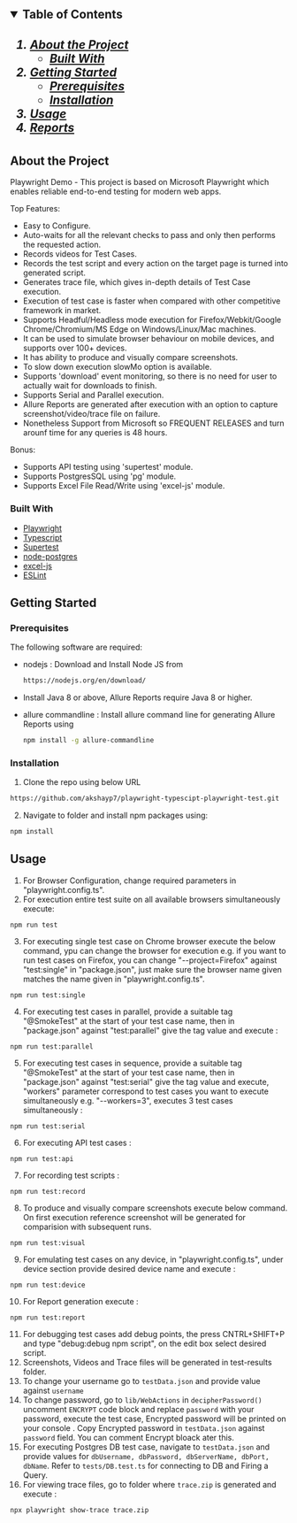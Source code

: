 <!-- TABLE OF CONTENTS -->
<h2>
    <details open="open">
        <summary class="normal">Table of Contents</summary>
        <h5>
          <ol>
            <li>
              <a href="#about-the-project">About the Project</a>
              <ul>
                <li><a href="#built-with">Built With</a>
              </ul>
            </li>
            <li>
              <a href="#getting-started">Getting Started</a>
              <ul>
                <li><a href="#prerequisites">Prerequisites</a>
                <li><a href="#installation">Installation</a>
              </ul>
            </li>
            <li><a href="#usage">Usage</a></li>
            <li><a href="#reports">Reports</a></li>
          </ol>
        </h5>    
    </details>
</h2>

<!-- ABOUT THE PROJECT -->

## About the Project

Playwright Demo - This project is based on Microsoft Playwright which enables reliable end-to-end testing for modern web apps.

Top Features:

- Easy to Configure.
- Auto-waits for all the relevant checks to pass and only then performs the requested action.
- Records videos for Test Cases.
- Records the test script and every action on the target page is turned into generated script.
- Generates trace file, which gives in-depth details of Test Case execution.
- Execution of test case is faster when compared with other competitive framework in market.
- Supports Headful/Headless mode execution for Firefox/Webkit/Google Chrome/Chromium/MS Edge on Windows/Linux/Mac machines.
- It can be used to simulate browser behaviour on mobile devices, and supports over 100+ devices.
- It has ability to produce and visually compare screenshots.
- To slow down execution slowMo option is available.
- Supports 'download' event monitoring, so there is no need for user to actually wait for downloads to finish.
- Supports Serial and Parallel execution.
- Allure Reports are generated after execution with an option to capture screenshot/video/trace file on failure.
- Nonetheless Support from Microsoft so FREQUENT RELEASES and turn arounf time for any queries is 48 hours.

Bonus:

- Supports API testing using 'supertest' module.
- Supports PostgresSQL using 'pg' module.
- Supports Excel File Read/Write using 'excel-js' module.

### Built With

- [Playwright](https://playwright.dev)
- [Typescript](https://www.typescriptlang.org/)
- [Supertest](https://github.com/visionmedia/supertest)
- [node-postgres](https://github.com/brianc/node-postgres)
- [excel-js](https://github.com/exceljs/exceljs)
- [ESLint](https://eslint.org/)

## Getting Started

### Prerequisites

The following software are required:

- nodejs : Download and Install Node JS from
  ```sh
  https://nodejs.org/en/download/
  ```
- Install Java 8 or above, Allure Reports require Java 8 or higher.

- allure commandline : Install allure command line for generating Allure Reports using
  ```sh
  npm install -g allure-commandline
  ```

### Installation

1. Clone the repo using below URL

```sh
https://github.com/akshayp7/playwright-typescipt-playwright-test.git
```

2. Navigate to folder and install npm packages using:

```sh
npm install
```

<!-- USAGE EXAMPLES-->

## Usage

1. For Browser Configuration, change required parameters in "playwright.config.ts".
2. For execution entire test suite on all available browsers simultaneously execute:

```JS
npm run test
```

3. For executing single test case on Chrome browser execute the below command, ypu can change the browser for execution e.g. if you want to run test cases on Firefox, you can change "--project=Firefox" against "test:single" in "package.json", just make sure the browser name given matches the name given in "playwright.config.ts".

```JS
npm run test:single
```

4. For executing test cases in parallel, provide a suitable tag "@SmokeTest" at the start of your test case name, then in "package.json" against "test:parallel" give the tag value and execute :

```JS
npm run test:parallel
```

5. For executing test cases in sequence, provide a suitable tag "@SmokeTest" at the start of your test case name, then in "package.json" against "test:serial" give the tag value and execute, "workers" parameter correspond to test cases you want to execute simultaneously e.g. "--workers=3", executes 3 test cases simultaneously :

```JS
npm run test:serial
```

6. For executing API test cases :

```JS
npm run test:api
```

7. For recording test scripts :

```JS
npm run test:record
```

8. To produce and visually compare screenshots execute below command. On first execution reference screenshot will be generated for comparision with subsequent runs.

```JS
npm run test:visual
```

9. For emulating test cases on any device, in "playwright.config.ts", under device section provide desired device name and execute :

```JS
npm run test:device
```

10. For Report generation execute :

```JS
npm run test:report
```

11. For debugging test cases add debug points, the press CNTRL+SHIFT+P and type "debug:debug npm script", on the edit box select desired script.
12. Screenshots, Videos and Trace files will be generated in test-results folder.
13. To change your username go to `testData.json` and provide value against `username`
14. To change password, go to `lib/WebActions` in `decipherPassword()` uncomment `ENCRYPT` code block and replace `password` with your password, execute the test case, Encrypted password will be printed on your console . Copy Encrypted password in `testData.json` against `password` field. You can comment Encrypt bloack ater this.
15. For executing Postgres DB test case, navigate to `testData.json` and provide values for `dbUsername, dbPassword, dbServerName, dbPort, dbName`. Refer to `tests/DB.test.ts` for connecting to DB and Firing a Query.
16. For viewing trace files, go to folder where `trace.zip` is generated and execute :

```JS
npx playwright show-trace trace.zip
```
